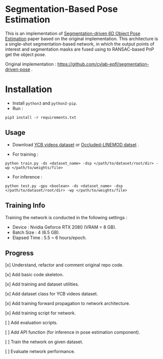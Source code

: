 # Segmentation-Based Pose Estimation

This is an implementation of [Segmentation-driven 6D Object Pose Estimation](https://arxiv.org/abs/1812.02541) paper based on the original implementation. This architecture is a single-shot segmentation-based network, in which the output points of interest and segmentation masks are fused using to RANSAC-based PnP  get the object pose.

Original implementation : https://github.com/cvlab-epfl/segmentation-driven-pose .

# Installation

- Install `python3` and `python3-pip`.
- Run :
```
pip3 install -r requirements.txt
```

## Usage

- Download [YCB videos dataset](https://rse-lab.cs.washington.edu/projects/posecnn/) or [Occluded-LINEMOD datset](https://hci.iwr.uni-heidelberg.de/vislearn/iccv2015-occlusion-challenge/) .

- For training :

```
python train.py -ds <dataset_name> -dsp </path/to/dataset/root/dir> -wp </path/to/weights/file>
```

- For inference :

```
python test.py -gpu <boolean> -ds <dataset_name> -dsp </path/to/dataset/root/dir> -wp </path/to/weights/file>
```

## Training Info

Training the network is conducted in the following settings :

- Device : Nvidia Geforce RTX 2080 (VRAM = 8 GB).
- Batch Size : 4 (6.5 GB).
- Elapsed Time : 5.5 ~ 6 hours/epoch.

## Progress

[x] Understand, refactor and comment original repo code.

[x] Add basic code skeleton.

[x] Add training and dataset utilities.

[x] Add dataset class for YCB videos dataset.

[x] Add training forward propagation to network architecture.

[x] Add training script for network.

[ ] Add evaluation scripts.

[ ] Add API function (for inference in pose estimation component).

[ ] Train the network on given dataset.

[ ] Evaluate network performance.
